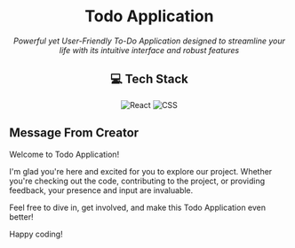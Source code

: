 <div align="center">


# Todo Application


<i>Powerful yet User-Friendly To-Do Application designed to streamline your life with its intuitive interface and robust features


</i>


</div>

<div align="center"> 

## 💻 Tech Stack

![React](https://img.shields.io/badge/React-%2320232a.svg?style=for-the-badge&logo=react&logoColor=%2361DAFB)
![CSS](https://img.shields.io/badge/CSS-%231572B6?style=for-the-badge&logo=css3&logoColor=white)

</div>


    



## Message From Creator

Welcome to Todo Application!

I'm glad you're here and excited for you to explore our project. Whether you're checking out the code, contributing to the project, or providing feedback, your presence and input are invaluable.

Feel free to dive in, get involved, and make this Todo Application even better!

Happy coding!

<div>





  